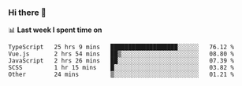 ### Hi there 👋

<!--
**DBvc/DBvc** is a ✨ _special_ ✨ repository because its `README.md` (this file) appears on your GitHub profile.

Here are some ideas to get you started:

- 🔭 I’m currently working on ...
- 🌱 I’m currently learning ...
- 👯 I’m looking to collaborate on ...
- 🤔 I’m looking for help with ...
- 💬 Ask me about ...
- 📫 How to reach me: ...
- 😄 Pronouns: ...
- ⚡ Fun fact: ...
-->

📊 **Last week I spent time on**
<!--START_SECTION:waka-->
```text
TypeScript   25 hrs 9 mins   ███████████████████░░░░░░   76.12 % 
Vue.js       2 hrs 54 mins   ██▒░░░░░░░░░░░░░░░░░░░░░░   08.80 % 
JavaScript   2 hrs 26 mins   ██░░░░░░░░░░░░░░░░░░░░░░░   07.39 % 
SCSS         1 hr 15 mins    █░░░░░░░░░░░░░░░░░░░░░░░░   03.82 % 
Other        24 mins         ▒░░░░░░░░░░░░░░░░░░░░░░░░   01.21 % 
```
<!--END_SECTION:waka-->
